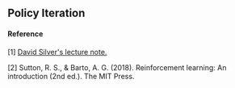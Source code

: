## Policy Iteration
#### Reference

[1] [David Silver's lecture note.](https://www.davidsilver.uk/wp-content/uploads/2020/03/DP.pdf)

[2] Sutton, R. S., & Barto, A. G. (2018). Reinforcement learning: An introduction (2nd ed.). The MIT Press.
